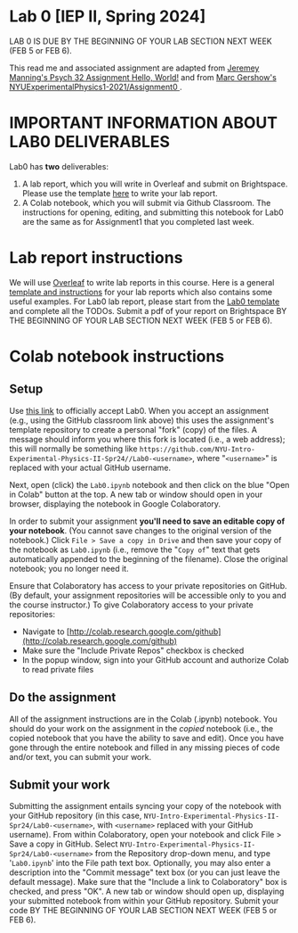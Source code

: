 # Lab 0 [IEP II, Spring 2024]

LAB 0 IS DUE BY THE BEGINNING OF YOUR LAB SECTION NEXT WEEK (FEB 5 or FEB 6). 

This read me and associated assignment are adapted from [Jeremey Manning's Psych 32 Assignment Hello, World!](github.com/ContextLab/psyc32-hello-world/) and from [Marc Gershow's NYUExperimentalPhysics1-2021/Assignment0
](github.com/NYU-IEP-2022-2023-Assignments/Assignment0).


# IMPORTANT INFORMATION ABOUT LAB0 DELIVERABLES
Lab0 has **two** deliverables:
1. A lab report, which you will write in Overleaf and submit on Brightspace. Please use the template [here]() to write your lab report. 
2. A Colab notebook, which you will submit via Github Classroom. The instructions for opening, editing, and submitting this notebook for Lab0 are the same as for Assignment1 that you completed last week.


# Lab report instructions
We will use [Overleaf]() to write lab reports in this course. Here is a general [template and instructions]() for your lab reports which also contains some useful examples. For Lab0 lab report, please start from the [Lab0 template]() and complete all the TODOs. Submit a pdf of your report on Brightspace BY THE BEGINNING OF YOUR LAB SECTION NEXT WEEK (FEB 5 or FEB 6). 


# Colab notebook instructions 
## Setup
Use [this link](https://classroom.github.com/a/AfqMQJGp) to officially accept Lab0. When you accept an assignment (e.g., using the GitHub classroom link above) this uses the assignment's template repository to create a personal "fork" (copy) of the files.  A message should inform you where this fork is located (i.e., a web address); this will normally be something like `https://github.com/NYU-Intro-Experimental-Physics-II-Spr24//Lab0-<username>`, where "`<username>`" is replaced with your actual GitHub username.

Next, open (click) the `Lab0.ipynb` notebook and then click on the blue "Open in Colab" button at the top. A new tab or window should open in your browser, displaying the notebook in Google Colaboratory.

In order to submit your assignment **you'll need to save an editable copy of your notebook**. (You cannot save changes to the original version of the notebook.) Click `File > Save a copy in Drive` and then save your copy of the notebook as `Lab0.ipynb` (i.e., remove the "`Copy of`" text that gets automatically appended to the beginning of the filename). Close the original notebook; you no longer need it. 

Ensure that Colaboratory has access to your private repositories on GitHub.  (By default, your assignment repositories will be accessible only to you and the course instructor.) To give Colaboratory access to your private repositories:
- Navigate to [http://colab.research.google.com/github](http://colab.research.google.com/github)
- Make sure the "Include Private Repos" checkbox is checked
- In the popup window, sign into your GitHub account and authorize Colab to read private files

## Do the assignment
All of the assignment instructions are in the Colab (.ipynb) notebook. You should do your work on the assignment in the *copied* notebook (i.e., the copied notebook that you have the ability to save and edit). Once you have gone through the entire notebook and filled in any missing pieces of code and/or text, you can submit your work. 

## Submit your work
Submitting the assignment entails syncing your copy of the notebook with your GitHub repository (in this case, `NYU-Intro-Experimental-Physics-II-Spr24/Lab0-<username>`, with `<username>` replaced with your GitHub username).  From within Colaboratory, open your notebook and click File > Save a copy in GitHub.  Select `NYU-Intro-Experimental-Physics-II-Spr24/Lab0-<username>` from the Repository drop-down menu, and type '`Lab0.ipynb`' into the File path text box.  Optionally, you may also enter a description into the "Commit message" text box (or you can just leave the default message).  Make sure that the "Include a link to Colaboratory" box is checked, and press "OK".  A new tab or window should open up, displaying your submitted notebook from within your GitHub repository. Submit your code BY THE BEGINNING OF YOUR LAB SECTION NEXT WEEK (FEB 5 or FEB 6).
